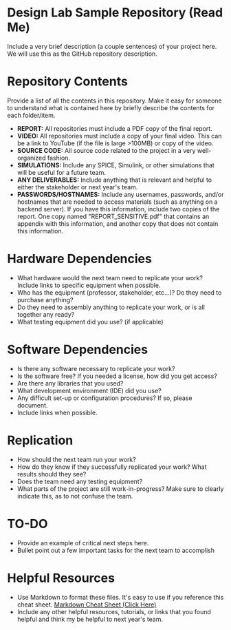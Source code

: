 # Design Lab Sample Repository (Read Me)
Include a very brief description (a couple sentences) of your project here. We will use this as the GitHub repository description.

# Repository Contents
Provide a list of all the contents in this repository.  Make it easy for someone to understand what is contained here by briefly describe the contents for each folder/item.  
- **REPORT:**  All repositories must include a PDF copy of the final report. 
- **VIDEO:**  All repositories must include a copy of your final video.  This can be a link to YouTube (if the file is large >100MB) or copy of the video.
- **SOURCE CODE:**  All source code related to the project in a very well-organized fashion. 
- **SIMULATIONS:**  Include any SPICE, Simulink, or other simulations that will be useful for a future team.  
- **ANY DELIVERABLES:** Include anything that is relevant and helpful to either the stakeholder or next year's team.
- **PASSWORDS/HOSTNAMES:** Include any usernames, passwords, and/or hostnames that are needed to access materials (such as anything on a backend server). If you have this information, include two copies of the report.  One copy named "REPORT_SENSITIVE.pdf" that contains an appendix with this information, and another copy that does not contain this information. 

# Hardware Dependencies
- What hardware would the next team need to replicate your work? Include links to specific equipment when possible. 
- Who has the equipment (professor, stakeholder, etc...)?  Do they need to purchase anything? 
- Do they need to assembly anything to replicate your work, or is all together any ready?
- What testing equipment did you use? (if applicable)

# Software Dependencies
- Is there any software necessary to replicate your work? 
- Is the software free?  If you needed a license, how did you get access? 
- Are there any libraries that you used?  
- What development environment (IDE) did you use?  
- Any difficult set-up or configuration procedures? If so, please document.  
- Include links when possible.

# Replication 
- How should the next team run your work? 
- How do they know if they successfully replicated your work?  What results should they see? 
- Does the team need any testing equipment?
- What parts of the project are still work-in-progress? Make sure to clearly indicate this, as to not confuse the team.

# TO-DO
- Provide an example of critical next steps here.
- Bullet point out a few important tasks for the next team to accomplish

# Helpful Resources
- Use Markdown to format these files.  It's easy to use if you reference this cheat sheet.  [Markdown Cheat Sheet (Click Here)](https://guides.github.com/pdfs/markdown-cheatsheet-online.pdf)
- Include any other helpful resources, tutorials, or links that you found helpful and think my be helpful to next year's team. 
